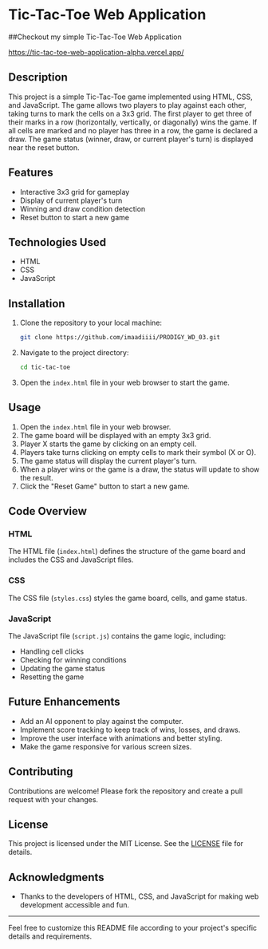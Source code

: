 # Tic-Tac-Toe Web Application

##Checkout my simple Tic-Tac-Toe Web Application

https://tic-tac-toe-web-application-alpha.vercel.app/

## Description

This project is a simple Tic-Tac-Toe game implemented using HTML, CSS, and JavaScript. The game allows two players to play against each other, taking turns to mark the cells on a 3x3 grid. The first player to get three of their marks in a row (horizontally, vertically, or diagonally) wins the game. If all cells are marked and no player has three in a row, the game is declared a draw. The game status (winner, draw, or current player's turn) is displayed near the reset button.

## Features

- Interactive 3x3 grid for gameplay
- Display of current player's turn
- Winning and draw condition detection
- Reset button to start a new game

## Technologies Used

- HTML
- CSS
- JavaScript

## Installation

1. Clone the repository to your local machine:

    ```bash
    git clone https://github.com/imaadiiii/PRODIGY_WD_03.git
    ```

2. Navigate to the project directory:

    ```bash
    cd tic-tac-toe
    ```

3. Open the `index.html` file in your web browser to start the game.

## Usage

1. Open the `index.html` file in your web browser.
2. The game board will be displayed with an empty 3x3 grid.
3. Player X starts the game by clicking on an empty cell.
4. Players take turns clicking on empty cells to mark their symbol (X or O).
5. The game status will display the current player's turn.
6. When a player wins or the game is a draw, the status will update to show the result.
7. Click the "Reset Game" button to start a new game.

## Code Overview

### HTML

The HTML file (`index.html`) defines the structure of the game board and includes the CSS and JavaScript files.

### CSS

The CSS file (`styles.css`) styles the game board, cells, and game status.

### JavaScript

The JavaScript file (`script.js`) contains the game logic, including:

- Handling cell clicks
- Checking for winning conditions
- Updating the game status
- Resetting the game

## Future Enhancements

- Add an AI opponent to play against the computer.
- Implement score tracking to keep track of wins, losses, and draws.
- Improve the user interface with animations and better styling.
- Make the game responsive for various screen sizes.

## Contributing

Contributions are welcome! Please fork the repository and create a pull request with your changes.

## License

This project is licensed under the MIT License. See the [LICENSE](LICENSE) file for details.

## Acknowledgments

- Thanks to the developers of HTML, CSS, and JavaScript for making web development accessible and fun.

---

Feel free to customize this README file according to your project's specific details and requirements.
